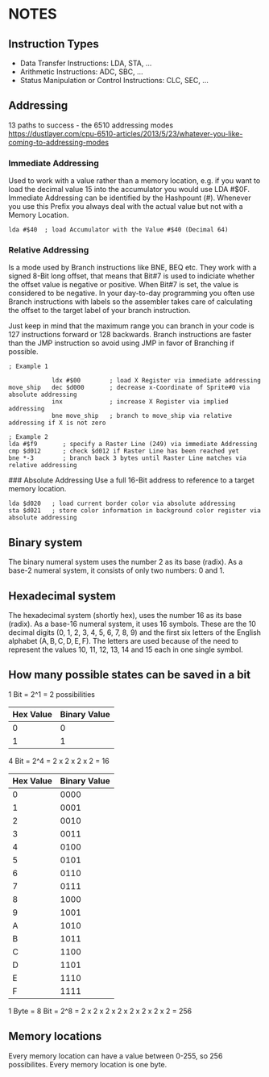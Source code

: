 # NOTES

## Instruction Types

- Data Transfer Instructions: LDA, STA, ...
- Arithmetic Instructions: ADC, SBC, ...
- Status Manipulation or Control Instructions: CLC, SEC, ...

## Addressing

13 paths to success - the 6510 addressing modes
https://dustlayer.com/cpu-6510-articles/2013/5/23/whatever-you-like-coming-to-addressing-modes

### Immediate Addressing

Used to work with a value rather than a memory location, e.g. if you want to
load the decimal value 15 into the accumulator you would use LDA #$0F.
Immediate Addressing can be identified by the Hashpount (#).
Whenever you use this Prefix you always deal with the actual value but not
with a Memory Location.

```assembly
lda #$40  ; load Accumulator with the Value #$40 (Decimal 64)
```

### Relative Addressing

Is a mode used by Branch instructions like BNE, BEQ etc.
They work with a signed 8-Bit long offset, that means that Bit#7
is used to indiciate whether the offset value is negative or positive.
When Bit#7 is set, the value is considered to be negative.
In your day-to-day programming you often use Branch instructions with labels so
the assembler takes care of calculating the offset to the target label of your
branch instruction.

Just keep in mind that the maximum range you can branch in your code is 127
instructions forward or 128 backwards. Branch instructions are faster than the
JMP instruction so avoid using JMP in favor of Branching if possible.

```assembly
; Example 1

            ldx #$00        ; load X Register via immediate addressing
move_ship   dec $d000       ; decrease x-Coordinate of Sprite#0 via absolute addressing
            inx             ; increase X Register via implied addressing
            bne move_ship   ; branch to move_ship via relative addressing if X is not zero

; Example 2
lda #$f9       ; specify a Raster Line (249) via immediate Addressing
cmp $d012      ; check $d012 if Raster Line has been reached yet
bne *-3        ; branch back 3 bytes until Raster Line matches via relative addressing
```

### Absolute Addressing
Use a full 16-Bit address to reference to a target memory location.

```assembly
lda $d020   ; load current border color via absolute addressing
sta $d021   ; store color information in background color register via absolute addressing
```

## Binary system

The binary numeral system uses the number 2 as its base (radix).
As a base-2 numeral system, it consists of only two numbers: 0 and 1.

## Hexadecimal system

The hexadecimal system (shortly hex), uses the number 16 as its base (radix).
As a base-16 numeral system, it uses 16 symbols.
These are the 10 decimal digits (0, 1, 2, 3, 4, 5, 6, 7, 8, 9) and the first
six letters of the English alphabet (A, B, C, D, E, F).
The letters are used because of the need to represent the values
10, 11, 12, 13, 14 and 15 each in one single symbol.

## How many possible states can be saved in a bit

1 Bit = 2^1 = 2 possibilities

| Hex Value | Binary Value |
| --------- | ------------ |
| 0         | 0            |
| 1         | 1            |

4 Bit = 2^4 = 2 x 2 x 2 x 2 = 16

| Hex Value | Binary Value |
| --------- | ------------ |
| 0         | 0000         |
| 1         | 0001         |
| 2         | 0010         |
| 3         | 0011         |
| 4         | 0100         |
| 5         | 0101         |
| 6         | 0110         |
| 7         | 0111         |
| 8         | 1000         |
| 9         | 1001         |
| A         | 1010         |
| B         | 1011         |
| C         | 1100         |
| D         | 1101         |
| E         | 1110         |
| F         | 1111         |

1 Byte = 8 Bit = 2^8 = 2 x 2 x 2 x 2 x 2 x 2 x 2 x 2 = 256

## Memory locations

Every memory location can have a value between 0-255, so 256 possibilites.
Every memory location is one byte.
